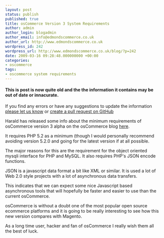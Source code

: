 ```yaml
---
layout: post
status: publish
published: true
title: osCommerce Version 3 System Requirements
author: admin
author_login: blogadmin
author_email: info@edmondscommerce.co.uk
author_url: http://www.edmondscommerce.co.uk
wordpress_id: 242
wordpress_url: http://www.edmondscommerce.co.uk/blog/?p=242
date: 2009-03-16 09:28:48.000000000 +00:00
categories:
- oscommerce
tags:
- oscommerce system requirements
---
```

<div class="oldpost"><h4>This is post is now quite old and the the information it contains may be out of date or innacurate.</h4>
<p>
If you find any errors or have any suggestions to update the information <a href="http://edmondscommerce.github.io/contact-us/index.html">please let us know</a>
or <a href="https://github.com/edmondscommerce/edmondscommerce.github.io">create a pull request on GitHub</a>
</p>
</div>
Harald has released some info about the minimum requirements of osCommerce version 3 alpha on the osCommerce blog <a href="http://blogs.oscommerce.com/2009/03/16/minimum-requirements-for-oscommerce-online-merchant-v30-alpha-5/" rel="nofollow">here</a>.

It requires PHP 5.2 as a minimum (though I would personally recommend avoiding version 5.2.0 and going for the latest version if at all possible.

The major reasons for this are the requirement for the object oriented mysqli interface for PHP and MySQL. It also requires PHP's JSON encode functions. 

JSON is a javascript data format a bit like XML or similar. It is used a lot of Web 2.0 style projects with a lot of asynchronous data transfers. 

This indicates that we can expect some nice Javascript based asynchronous tools that will hopefully be faster and easier to use than the current osCommerce.

osCommerce is without a doubt one of the most popular open source ecommerce platforms and it is going to be really interesting to see how this new version compares with Magento.

As a long time user, hacker and fan of osCommerce I really wish them all the best of luck. 
